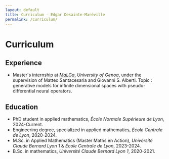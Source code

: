 ```yaml
---
layout: default
title: Curriculum - Edgar Desainte-Maréville
permalink: /curriculum/
---
```


# Curriculum

## Experience
- Master's internship at *[MaLGa](https://malga.unige.it)*, *University of Genoa*, under the supervision of Matteo Santacesaria and Giovanni S. Alberti. Topic : generative models for infinite dimensional spaces with pseudo-differential neural operators.

## Education

- PhD student in applied mathematics, *École Normale Supérieure de Lyon*, 2024-Current.
- Engineering degree, specialized in applied mathematics, *École Centrale de Lyon*, 2020-2024.
- M.Sc. in Applied Mathematics (Master Maths en Action), *Université Claude Bernard Lyon 1* & *École Centrale de Lyon*, 2023-2024.
- B.Sc. in mathematics, *Université Claude Bernard Lyon 1*, 2020-2021.